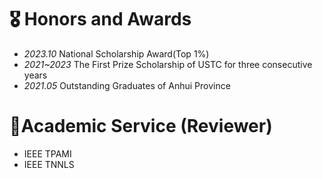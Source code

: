 # 🎖 Honors and Awards
- *2023.10* National Scholarship Award(Top 1%)
- *2021~2023* The First Prize Scholarship of USTC for three consecutive years
- *2021.05* Outstanding Graduates of Anhui Province

# 📝Academic Service (Reviewer)
- IEEE TPAMI
- IEEE TNNLS
